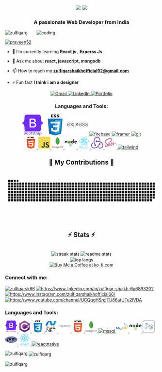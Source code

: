 <!-- Header -->
<h1 align="center">
        <img src="https://indoanalytica.com/static/images/bannerr.gif)](https://github.com/ZulfiqarG">
        <img src="https://readme-typing-svg.herokuapp.com/?font=Silkscreen&size=35&center=true&vCenter=true&width=500&height=70&duration=4000&lines=Hi+There!;I'm+Sreedev+V+!;">
</h1>

<!-- About Me -->
<h3 align="center">A passionate Web Developer from India</h3>

<!-- Contact and Portfolio Links -->
<img align="right" alt="coding" width="400" src="https://files.codingninjas.in/laptop-coffee-17904.svg">

<p align="left"> <img src="https://komarev.com/ghpvc/?username=zulfiqarg&label=Profile%20views&color=0e75b6&style=flat" alt="zulfiqarg" /> </p>
<p align="left"> <a href="https://twitter.com/ZulfiqarSk66" target="blank"><img src="https://img.shields.io/twitter/follow/ZulfiqarSk66?logo=twitter&style=for-the-badge" alt="praveen52" /></a> </p>

- 🌱 I’m currently learning **React js , Experss Js**

- 💬 Ask me about **react, javascript, mongodb**

- 📫 How to reach me **zulfiqarshaikhofficial92@gmail.com**
  
- ⚡ Fun fact **I think i am a designer**

<div align="center">
    <a href="mailto:pedro.sales.muniz@gmail.com">
        <img src="https://img.shields.io/badge/Gmail-D14836?style=for-the-badge&logo=gmail&logoColor=white" alt="Gmail">
    </a>
    <a href="https://linkedin.com/in/pedro-sales-muniz" target="_blank">
        <img src="https://img.shields.io/badge/LinkedIn-0A66C2?style=for-the-badge&logo=linkedin&logoColor=white" alt="LinkedIn">
    </a>
    <a href="https://salesp07.github.io" target="_blank">
        <img src="https://img.shields.io/badge/Portfolio-FF5722?style=for-the-badge&logo=todoist&logoColor=white" alt="Portfolio">
    </a>
</div>

<!-- Skills and Tools -->
<div align="center">
    <h3 align="center">Languages and Tools:</h3>
<p align="center">
    <div>
    <a href="https://getbootstrap.com" target="_blank" rel="noreferrer"> 
        <img src="https://raw.githubusercontent.com/devicons/devicon/master/icons/bootstrap/bootstrap-plain-wordmark.svg" alt="bootstrap" width="70" height="70"/> </a> 
    <a href="https://www.w3schools.com/css/" target="_blank" rel="noreferrer">
        <img src="https://raw.githubusercontent.com/devicons/devicon/master/icons/css3/css3-original-wordmark.svg" alt="css3" width="70" height="70"/> </a>
    <a href="https://expressjs.com" target="_blank" rel="noreferrer">
        <img src="https://raw.githubusercontent.com/devicons/devicon/master/icons/express/express-original-wordmark.svg" alt="express" width="70" height="70"/> </a>
    <a href="https://firebase.google.com/" target="_blank" rel="noreferrer">
        <img src="https://www.vectorlogo.zone/logos/firebase/firebase-icon.svg" alt="firebase" width="70" height="70"/> </a>
    <a href="https://www.framer.com/" target="_blank" rel="noreferrer">
        <img src="https://www.vectorlogo.zone/logos/framer/framer-icon.svg" alt="framer" width="70" height="70"/> </a>
    <a href="https://git-scm.com/" target="_blank" rel="noreferrer">
        <img src="https://www.vectorlogo.zone/logos/git-scm/git-scm-icon.svg" alt="git" width="70" height="70"/> </a>
    </div>
    <div>
    <a href="https://www.w3.org/html/" target="_blank" rel="noreferrer">
        <img src="https://raw.githubusercontent.com/devicons/devicon/master/icons/html5/html5-original-wordmark.svg" alt="html5" width="40" height="40"/> </a>
    <a href="https://developer.mozilla.org/en-US/docs/Web/JavaScript" target="_blank" rel="noreferrer">
        <img src="https://raw.githubusercontent.com/devicons/devicon/master/icons/javascript/javascript-original.svg" alt="javascript" width="40" height="40"/> </a>
    <a href="https://www.mongodb.com/" target="_blank" rel="noreferrer">
        <img src="https://raw.githubusercontent.com/devicons/devicon/master/icons/mongodb/mongodb-original-wordmark.svg" alt="mongodb" width="40" height="40"/> </a>
    <a href="https://nodejs.org" target="_blank" rel="noreferrer">
        <img src="https://raw.githubusercontent.com/devicons/devicon/master/icons/nodejs/nodejs-original-wordmark.svg" alt="nodejs" width="40" height="40"/> </a>
    <a href="https://reactjs.org/" target="_blank" rel="noreferrer">
        <img src="https://raw.githubusercontent.com/devicons/devicon/master/icons/react/react-original-wordmark.svg" alt="react" width="40" height="40"/> </a>
    <a href="https://redux.js.org" target="_blank" rel="noreferrer">
        <img src="https://raw.githubusercontent.com/devicons/devicon/master/icons/redux/redux-original.svg" alt="redux" width="40" height="40"/> </a>
    <a href="https://sass-lang.com" target="_blank" rel="noreferrer">
        <img src="https://raw.githubusercontent.com/devicons/devicon/master/icons/sass/sass-original.svg" alt="sass" width="40" height="40"/> </a>
    <a href="https://tailwindcss.com/" target="_blank" rel="noreferrer">
        <img src="https://www.vectorlogo.zone/logos/tailwindcss/tailwindcss-icon.svg" alt="tailwind" width="40" height="40"/> </a> </p>
    </div>
</div>

<!-- Contributions Section -->
<div align="center">
    <h2>🐍 My Contributions 🐍</h2>
    <br>
    <img alt="snake eating my contributions" src="https://raw.githubusercontent.com/salesp07/salesp07/output/github-contribution-grid-snake.svg" />
    <br/><br/><br/>
</div>

<!-- Stats Section -->
<div align="center">
    <h2>⚡ Stats ⚡</h2>
    <br>
    <img width=390 src="https://github-readme-streak-stats-salesp07.vercel.app/?user=salesp07&count_private=true&theme=react&border_radius=10" alt="streak stats"/>
    <img width=390 src="https://github-readme-stats-salesp07.vercel.app/api?username=salesp07&count_private=true&show_icons=true&theme=react&rank_icon=github&border_radius=10" alt="readme stats" />
    <br/>
    <img width=325 align="center" src="https://github-readme-stats-salesp07.vercel.app/api/top-langs/?username=salesp07&hide=HTML&langs_count=8&layout=compact&theme=react&border_radius=10&size_weight=0.5&count_weight=0.5&exclude_repo=github-readme-stats" alt="top langs" />
</div>

<!-- Support Section -->
<div align="center">
    <a href='https://ko-fi.com/V7V4RAK9C' target='_blank'><img height='64' style='border:0px;height:64px;' src='https://storage.ko-fi.com/cdn/kofi1.png?v=3' border='0' alt='Buy Me a Coffee at ko-fi.com' /></a>
</div>


















<h3 align="left">Connect with me:</h3>
<p align="left">
<a href="https://twitter.com/zulfiqarsk66" target="blank"><img align="center" src="https://raw.githubusercontent.com/rahuldkjain/github-profile-readme-generator/master/src/images/icons/Social/twitter.svg" alt="zulfiqarsk66" height="30" width="40" /></a>
<a href="https://www.linkedin.com/in/zulfiqar-shaikh-6a6893202" target="blank"><img align="center" src="https://raw.githubusercontent.com/rahuldkjain/github-profile-readme-generator/master/src/images/icons/Social/linked-in-alt.svg" alt="https://www.linkedin.com/in/zulfiqar-shaikh-6a6893202" height="30" width="40" /></a>
<a href="https://www.instagram.com/zulfiqarshaikhofficial66/" target="blank"><img align="center" src="https://raw.githubusercontent.com/rahuldkjain/github-profile-readme-generator/master/src/images/icons/Social/instagram.svg" alt="https://www.instagram.com/zulfiqarshaikhofficial66/" height="30" width="40" /></a>
<a href="https://www.youtube.com/channel/UCQqgHSrejTU66atUTu2lVDA" target="blank"><img align="center" src="https://raw.githubusercontent.com/rahuldkjain/github-profile-readme-generator/master/src/images/icons/Social/youtube.svg" alt="https://www.youtube.com/channel/UCQqgHSrejTU66atUTu2lVDA" height="30" width="40" /></a>
</p>

<h3 align="left">Languages and Tools:</h3>
<p align="left"> <a href="https://getbootstrap.com" target="_blank" rel="noreferrer"> <img src="https://raw.githubusercontent.com/devicons/devicon/master/icons/bootstrap/bootstrap-plain-wordmark.svg" alt="bootstrap" width="40" height="40"/> </a> <a href="https://www.w3schools.com/cs/" target="_blank" rel="noreferrer"> <img src="https://raw.githubusercontent.com/devicons/devicon/master/icons/csharp/csharp-original.svg" alt="csharp" width="40" height="40"/> </a> <a href="https://www.w3schools.com/css/" target="_blank" rel="noreferrer"> <img src="https://raw.githubusercontent.com/devicons/devicon/master/icons/css3/css3-original-wordmark.svg" alt="css3" width="40" height="40"/> </a> <a href="https://dotnet.microsoft.com/" target="_blank" rel="noreferrer"> <img src="https://raw.githubusercontent.com/devicons/devicon/master/icons/dot-net/dot-net-original-wordmark.svg" alt="dotnet" width="40" height="40"/> </a> <a href="https://expressjs.com" target="_blank" rel="noreferrer"> <img src="https://raw.githubusercontent.com/devicons/devicon/master/icons/express/express-original-wordmark.svg" alt="express" width="40" height="40"/> </a> <a href="https://www.w3.org/html/" target="_blank" rel="noreferrer"> <img src="https://raw.githubusercontent.com/devicons/devicon/master/icons/html5/html5-original-wordmark.svg" alt="html5" width="40" height="40"/> </a> <a href="https://www.mongodb.com/" target="_blank" rel="noreferrer"> <img src="https://raw.githubusercontent.com/devicons/devicon/master/icons/mongodb/mongodb-original-wordmark.svg" alt="mongodb" width="40" height="40"/> </a> <a href="https://www.microsoft.com/en-us/sql-server" target="_blank" rel="noreferrer"> <img src="https://www.svgrepo.com/show/303229/microsoft-sql-server-logo.svg" alt="mssql" width="40" height="40"/> </a> <a href="https://www.mysql.com/" target="_blank" rel="noreferrer"> <img src="https://raw.githubusercontent.com/devicons/devicon/master/icons/mysql/mysql-original-wordmark.svg" alt="mysql" width="40" height="40"/> </a> <a href="https://nodejs.org" target="_blank" rel="noreferrer"> <img src="https://raw.githubusercontent.com/devicons/devicon/master/icons/nodejs/nodejs-original-wordmark.svg" alt="nodejs" width="40" height="40"/> </a> <a href="https://www.photoshop.com/en" target="_blank" rel="noreferrer"> <img src="https://raw.githubusercontent.com/devicons/devicon/master/icons/photoshop/photoshop-line.svg" alt="photoshop" width="40" height="40"/> </a> <a href="https://www.php.net" target="_blank" rel="noreferrer"> <img src="https://raw.githubusercontent.com/devicons/devicon/master/icons/php/php-original.svg" alt="php" width="40" height="40"/> </a> <a href="https://reactjs.org/" target="_blank" rel="noreferrer"> <img src="https://raw.githubusercontent.com/devicons/devicon/master/icons/react/react-original-wordmark.svg" alt="react" width="40" height="40"/> </a> <a href="https://reactnative.dev/" target="_blank" rel="noreferrer"> <img src="https://reactnative.dev/img/header_logo.svg" alt="reactnative" width="40" height="40"/> </a> </p>

<p><img align="left" src="https://github-readme-stats.vercel.app/api/top-langs?username=zulfiqarg&show_icons=true&locale=en&layout=compact" alt="zulfiqarg" /></p>

<p>&nbsp;<img align="center" src="https://github-readme-stats.vercel.app/api?username=zulfiqarg&show_icons=true&locale=en" alt="zulfiqarg" /></p>

<p><img align="center" src="https://github-readme-streak-stats.herokuapp.com/?user=zulfiqarg&" alt="zulfiqarg" /></p>
